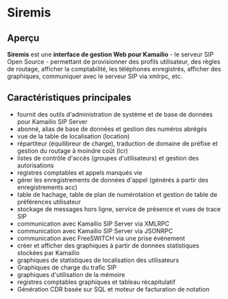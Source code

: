 # Siremis

## Aperçu

**Siremis** est une **interface de gestion Web pour Kamailio** - le serveur SIP Open Source - permettant de provisionner des profils utilisateur,
des règles de routage, afficher la comptabilité, les téléphones enregistrés, afficher des graphiques,
communiquer avec le serveur SIP via xmlrpc, etc.

## Caractéristiques principales

* fournit des outils d'administration de système et de base de données pour Kamailio SIP Server
* abonné, alias de base de données et gestion des numéros abrégés
* vue de la table de localisation (location)
* répartiteur (équilibreur de charge), traduction de domaine de préfixe et gestion du routage à moindre coût (lcr)
* listes de contrôle d'accès (groupes d'utilisateurs) et gestion des autorisations
* registres comptables et appels manqués vie
* gérer les enregistrements de données d'appel (générés à partir des enregistrements acc)
* table de hachage, table de plan de numérotation et gestion de table de préférences utilisateur
* stockage de messages hors ligne, service de présence et vues de trace SIP
* communication avec Kamailio SIP Server via XMLRPC
* communication avec Kamailio SIP Server via JSONRPC
* communication avec FreeSWITCH via une prise événement
* créer et afficher des graphiques à partir de données statistiques stockées par Kamailio
* graphiques de statistiques de localisation des utilisateurs
* Graphiques de charge du trafic SIP
* graphiques d'utilisation de la mémoire
* registres comptables graphiques et tableau récapitulatif
* Génération CDR basée sur SQL et moteur de facturation de notation
